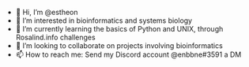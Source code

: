 - 👋 Hi, I’m @estheon
- 👀 I’m interested in bioinformatics and systems biology
- 🌱 I’m currently learning the basics of Python and UNIX, through Rosalind.info challenges
- 💞️ I’m looking to collaborate on projects involving bioinformatics
- 📫 How to reach me: Send my Discord account @enbbne#3591 a DM

<!---
estheon/estheon is a ✨ special ✨ repository because its `README.md` (this file) appears on your GitHub profile.
You can click the Preview link to take a look at your changes.
--->
